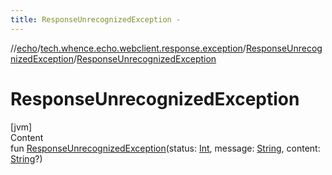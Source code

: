 ```yaml
---
title: ResponseUnrecognizedException -
---
```

//[echo](../../index.md)/[tech.whence.echo.webclient.response.exception](../index.md)/[ResponseUnrecognizedException](index.md)/[ResponseUnrecognizedException](-response-unrecognized-exception.md)



# ResponseUnrecognizedException  
[jvm]  
Content  
fun [ResponseUnrecognizedException](-response-unrecognized-exception.md)(status: [Int](https://kotlinlang.org/api/latest/jvm/stdlib/kotlin/-int/index.html), message: [String](https://kotlinlang.org/api/latest/jvm/stdlib/kotlin/-string/index.html), content: [String](https://kotlinlang.org/api/latest/jvm/stdlib/kotlin/-string/index.html)?)  



